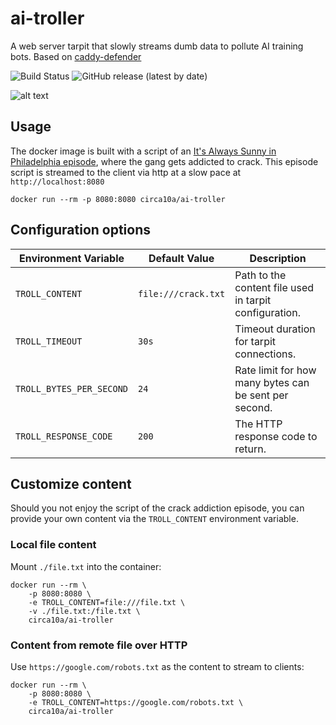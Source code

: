 # ai-troller

A web server tarpit that slowly streams dumb data to pollute AI training bots. Based on [caddy-defender](https://github.com/JasonLovesDoggo/caddy-defender)

![Build Status](https://github.com/circa10a/ai-troller/workflows/deploy/badge.svg)
![GitHub release (latest by date)](https://img.shields.io/github/v/tag/circa10a/ai-troller)

![alt text](https://s3.gifyu.com/images/bbjVl.gif)

## Usage

The docker image is built with a script of an [It's Always Sunny in Philadelphia episode](https://www.imdb.com/title/tt0818015/), where the gang gets addicted to crack. This episode script is streamed to the client via http at a slow pace at `http://localhost:8080`

```console
docker run --rm -p 8080:8080 circa10a/ai-troller
```

## Configuration options

| Environment Variable        | Default Value        | Description                                            |
|-----------------------------|----------------------|--------------------------------------------------------|
| `TROLL_CONTENT`              | `file:///crack.txt` | Path to the content file used in tarpit configuration. |
| `TROLL_TIMEOUT`              | `30s`               | Timeout duration for tarpit connections.               |
| `TROLL_BYTES_PER_SECOND`     | `24`                | Rate limit for how many bytes can be sent per second.  |
| `TROLL_RESPONSE_CODE`        | `200`               | The HTTP response code to return.                      |

## Customize content

Should you not enjoy the script of the crack addiction episode, you can provide your own content via the `TROLL_CONTENT` environment variable.

### Local file content

Mount `./file.txt` into the container:

```console
docker run --rm \
    -p 8080:8080 \
    -e TROLL_CONTENT=file:///file.txt \
    -v ./file.txt:/file.txt \
    circa10a/ai-troller
```

### Content from remote file over HTTP

Use `https://google.com/robots.txt` as the content to stream to clients:

```console
docker run --rm \
    -p 8080:8080 \
    -e TROLL_CONTENT=https://google.com/robots.txt \
    circa10a/ai-troller
```
